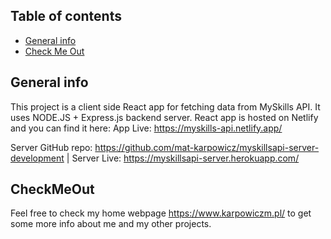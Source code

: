 ## Table of contents
* [General info](#general-info)
* [Check Me Out](#CheckMeOut)


## General info
This project is a client side React app for fetching data from MySkills API. It uses NODE.JS + Express.js backend server.
React app is hosted on Netlify and you can find it here:
App Live: https://myskills-api.netlify.app/

Server GitHub repo: https://github.com/mat-karpowicz/myskillsapi-server-development                      | 
Server Live: https://myskillsapi-server.herokuapp.com/
	
## CheckMeOut
Feel free to check my home webpage https://www.karpowiczm.pl/ to get some more info about me and my other projects. 
